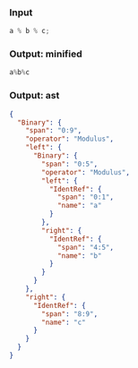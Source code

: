 ### Input
```js parse:expr
a % b % c;
```

### Output: minified
```js
a%b%c
```

### Output: ast
```json
{
  "Binary": {
    "span": "0:9",
    "operator": "Modulus",
    "left": {
      "Binary": {
        "span": "0:5",
        "operator": "Modulus",
        "left": {
          "IdentRef": {
            "span": "0:1",
            "name": "a"
          }
        },
        "right": {
          "IdentRef": {
            "span": "4:5",
            "name": "b"
          }
        }
      }
    },
    "right": {
      "IdentRef": {
        "span": "8:9",
        "name": "c"
      }
    }
  }
}
```
